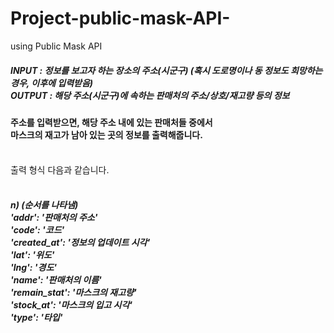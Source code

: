 # Project-public-mask-API-
using Public Mask API

<h5>INPUT : 정보를 보고자 하는 장소의 주소(시군구)   (혹시 도로명이나 동 정보도 희망하는 경우, 이후에 입력받음)<br>
OUTPUT : 해당 주소(시군구)에 속하는 판매처의 주소/상호/재고량 등의 정보<br></h5>

<h4>주소를 입력받으면, 해당 주소 내에 있는 판매처들 중에서<br>
마스크의 재고가 남아 있는 곳의 정보를 출력해줍니다.<br><br></h4>

출력 형식 다음과 같습니다.<br><br>
<h5>n)             (순서를 나타냄)<br>
'addr': '판매처의 주소'<br>
'code': '코드'<br>
'created_at': '정보의 업데이트 시각'<br>
'lat': '위도'<br>
'lng': '경도'<br>
'name': '판매처의 이름'<br>
'remain_stat': '마스크의 재고량'<br>
'stock_at': '마스크의 입고 시각'<br>
'type': '타입'
</h5>
